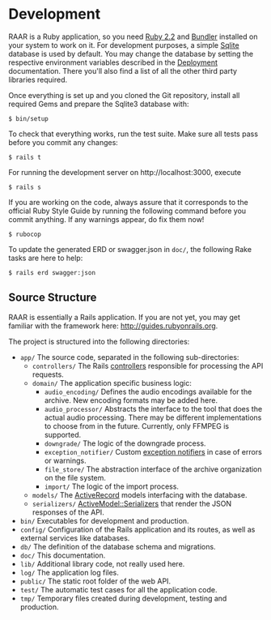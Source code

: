 # Development

RAAR is a Ruby application, so you need [Ruby 2.2](https://www.ruby-lang.org/) and [Bundler](http://bundler.io) installed on your system to work on it. For development purposes, a simple [Sqlite](https://www.sqlite.org) database is used by default. You may change the database by setting the respective environment variables described in the [Deployment](deployment.md) documentation. There you'll also find a list of all the other third party libraries required.

Once everything is set up and you cloned the Git repository, install all required Gems and prepare the Sqlite3 database with:

    $ bin/setup

To check that everything works, run the test suite. Make sure all tests pass before you commit any changes:

    $ rails t

For running the development server on http://localhost:3000, execute

    $ rails s

If you are working on the code, always assure that it corresponds to the official Ruby Style Guide by running the following command before you commit anything. If any warnings appear, do fix them now!

    $ rubocop

To update the generated ERD or swagger.json in `doc/`, the following Rake tasks are here to help:

    $ rails erd swagger:json


## Source Structure

RAAR is essentially a Rails application. If you are not yet, you may get familiar with the framework here: http://guides.rubyonrails.org.

The project is structured into the following directories:

* `app/` The source code, separated in the following sub-directories:
  * `controllers/` The Rails  [controllers](http://api.rubyonrails.org/classes/ActionController/Base.html) responsible for processing the API requests.
  * `domain/` The application specific business logic:
    * `audio_encoding/` Defines the audio encodings available for the archive. New encoding formats may be added here.
    * `audio_processor/` Abstracts the interface to the tool that does the actual audio processing. There may be different implementations to choose from in the future. Currently, only FFMPEG is supported.
    * `downgrade/` The logic of the downgrade process.
    * `exception_notifier/` Custom [exception notifiers](https://github.com/smartinez87/exception_notification) in case of errors or warnings.
    * `file_store/` The abstraction interface of the archive organization on the file system.
    * `import/` The logic of the import process.
  * `models/` The [ActiveRecord](http://api.rubyonrails.org/classes/ActiveRecord/Base.html) models interfacing with the database.
  * `serializers/` [ActiveModel::Serializers](https://github.com/rails-api/active`model`serializers) that render the JSON responses of the API.
* `bin/` Executables for development and production.
* `config/` Configuration of the Rails application and its routes, as well as external services like databases.
* `db/` The definition of the database schema and migrations.
* `doc/` This documentation.
* `lib/` Additional library code, not really used here.
* `log/` The application log files.
* `public/` The static root folder of the web API.
* `test/` The automatic test cases for all the application code.
* `tmp/` Temporary files created during development, testing and production.
